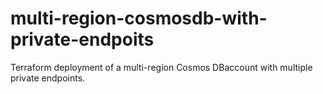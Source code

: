 # multi-region-cosmosdb-with-private-endpoits
Terraform deployment of a multi-region Cosmos DBaccount with multiple private endpoints. 
